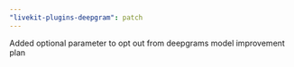 ```yaml
---
"livekit-plugins-deepgram": patch
---
```


Added optional parameter to opt out from deepgrams model improvement plan
